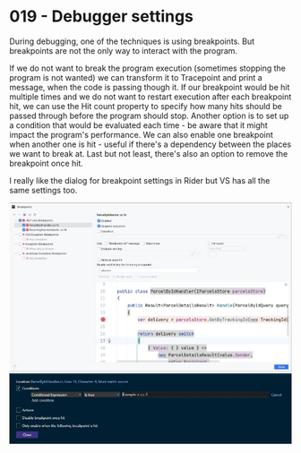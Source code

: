 # 019 - Debugger settings #

During debugging, one of the techniques is using breakpoints. But breakpoints are not the only way to interact with the program.

If we do not want to break the program execution (sometimes stopping the program is not wanted) we can transform it to Tracepoint and print a message, when the code is passing though it. If our breakpoint would be hit multiple times and we do not want to restart execution after each breakpoint hit, we can use the Hit count property to specify how many hits should be passed through before the program should stop. Another option is to set up a condition that would be evaluated each time - be aware that it might impact the program's performance. We can also enable one breakpoint when another one is hit - useful if there's a dependency between the places we want to break at.
Last but not least, there's also an option to remove the breakpoint once hit.

I really like the dialog for breakpoint settings in Rider but VS has all the same settings too.


![rider](rider.jpg)
![vs](vs.jpg)